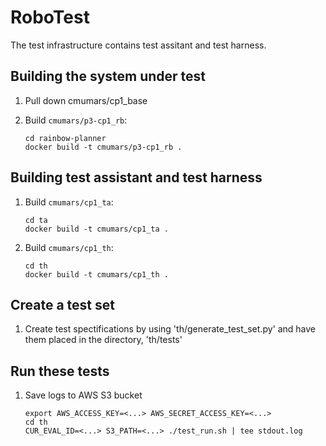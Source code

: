 # RoboTest
The test infrastructure contains test assitant and test harness.

## Building the system under test
1. Pull down cmumars/cp1_base

2. Build `cmumars/p3-cp1_rb`:

    ``` shell
    cd rainbow-planner
    docker build -t cmumars/p3-cp1_rb .
    ```
## Building test assistant and test harness
1. Build `cmumars/cp1_ta`:

    ``` shell
    cd ta
    docker build -t cmumars/cp1_ta .
    ```

2. Build `cmumars/cp1_th`:

    ``` shell
    cd th
    docker build -t cmumars/cp1_th .
    ```

## Create a test set 
1. Create test spectifications by using 'th/generate_test_set.py' and have them placed in the directory, 'th/tests'


## Run these tests
1. Save logs to AWS S3 bucket
    ``` shell
    export AWS_ACCESS_KEY=<...> AWS_SECRET_ACCESS_KEY=<...>
    cd th
    CUR_EVAL_ID=<...> S3_PATH=<...> ./test_run.sh | tee stdout.log
    ```



